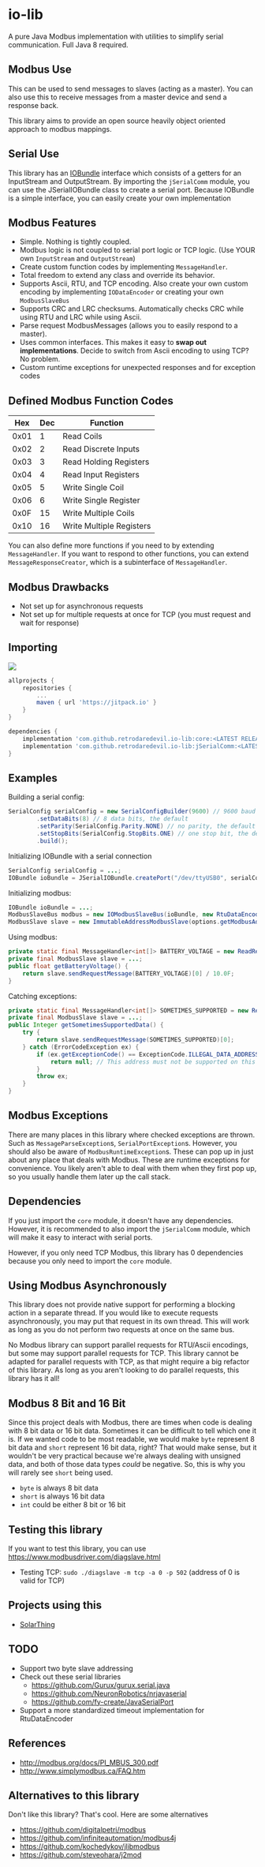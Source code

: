 # io-lib
A pure Java Modbus implementation with utilities to simplify serial communication. Full Java 8 required.

## Modbus Use
This can be used to send messages to slaves (acting as a master). You can also use this to receive messages
from a master device and send a response back.

This library aims to provide an open source heavily object oriented approach to modbus mappings.

## Serial Use
This library has an [IOBundle](core/src/main/java/me/retrodaredevil/io/IOBundle.java) interface which consists of
a getters for an InputStream and OutputStream. By importing the `jSerialComm` module, you can use the JSerialIOBundle class
to create a serial port. Because IOBundle is a simple interface, you can easily create your own implementation

## Modbus Features
* Simple. Nothing is tightly coupled.
* Modbus logic is not coupled to serial port logic or TCP logic. (Use YOUR own `InputStream` and `OutputStream`)
* Create custom function codes by implementing `MessageHandler`.
* Total freedom to extend any class and override its behavior.
* Supports Ascii, RTU, and TCP encoding. Also create your own custom encoding by implementing `IODataEncoder` or creating your own `ModbusSlaveBus`
* Supports CRC and LRC checksums. Automatically checks CRC while using RTU and LRC while using Ascii.
* Parse request ModbusMessages (allows you to easily respond to a master).
* Uses common interfaces. This makes it easy to **swap out implementations**. Decide to switch from Ascii encoding to using
TCP? No problem.
* Custom runtime exceptions for unexpected responses and for exception codes

## Defined Modbus Function Codes

Hex  | Dec | Function
---- | --- | --------
0x01 | 1   | Read Coils
0x02 | 2   | Read Discrete Inputs
0x03 | 3   | Read Holding Registers
0x04 | 4   | Read Input Registers
0x05 | 5   | Write Single Coil
0x06 | 6   | Write Single Register
0x0F | 15  | Write Multiple Coils
0x10 | 16  | Write Multiple Registers

You can also define more functions if you need to by extending `MessageHandler`. If you want to respond to other functions,
you can extend `MessageResponseCreator`, which is a subinterface of `MessageHandler`.

## Modbus Drawbacks
* Not set up for asynchronous requests
* Not set up for multiple requests at once for TCP (you must request and wait for response)

## Importing
[![](https://jitpack.io/v/retrodaredevil/io-lib.svg)](https://jitpack.io/#retrodaredevil/io-lib)
```groovy
allprojects {
    repositories {
        ...
        maven { url 'https://jitpack.io' }
    }
}

dependencies {
    implementation 'com.github.retrodaredevil.io-lib:core:<LATEST RELEASE>'
    implementation 'com.github.retrodaredevil.io-lib:jSerialComm:<LATEST RELEASE>'
}
```


## Examples
Building a serial config:
```java
SerialConfig serialConfig = new SerialConfigBuilder(9600) // 9600 baud rate
        .setDataBits(8) // 8 data bits, the default
        .setParity(SerialConfig.Parity.NONE) // no parity, the default
        .setStopBits(SerialConfig.StopBits.ONE) // one stop bit, the default
        .build();
```
Initializing IOBundle with a serial connection
```java
SerialConfig serialConfig = ...;
IOBundle ioBundle = JSerialIOBundle.createPort("/dev/ttyUSB0", serialConfig);
```
Initializing modbus:
```java
IOBundle ioBundle = ...;
ModbusSlaveBus modbus = new IOModbusSlaveBus(ioBundle, new RtuDataEncoder(2000, 20, 4)); // 2 second initial timeout, 20ms timeout for end of message, 4ms sleep
ModbusSlave slave = new ImmutableAddressModbusSlave(options.getModbusAddress(), modbus);
```
Using modbus:
```java
private static final MessageHandler<int[]> BATTERY_VOLTAGE = new ReadRegisters(0x0101, 1);
private final ModbusSlave slave = ...;
public float getBatteryVoltage() {
    return slave.sendRequestMessage(BATTERY_VOLTAGE)[0] / 10.0F;
}
```
Catching exceptions:
```java
private static final MessageHandler<int[]> SOMETIMES_SUPPORTED = new ReadHoldingRegisters(0xE02B, 1);
private final ModbusSlave slave = ...;
public Integer getSometimesSupportedData() {
    try {
        return slave.sendRequestMessage(SOMETIMES_SUPPORTED)[0];
    } catch (ErrorCodeException ex) {
        if (ex.getExceptionCode() == ExceptionCode.ILLEGAL_DATA_ADDRESS) {
            return null; // This address must not be supported on this device
        }
        throw ex;
    }
}
```

## Modbus Exceptions
There are many places in this library where checked exceptions are thrown. Such as `MessageParseException`s, `SerialPortException`s.
However, you should also be aware of `ModbusRuntimeException`s. These can pop up in just about any place that deals with Modbus.
These are runtime exceptions for convenience. You likely aren't able to deal with them when they first
pop up, so you usually handle them later up the call stack.

## Dependencies
If you just import the `core` module, it doesn't have any dependencies. However, it is recommended to also import the
`jSerialComm` module, which will make it easy to interact with serial ports.

However, if you only need TCP Modbus, this library has 0 dependencies because you only need to import the `core` module.

## Using Modbus Asynchronously
This library does not provide native support for performing a blocking action in a separate thread.
If you would like to execute requests asynchronously, you may put that request in its own thread.
This will work as long as you do not perform two requests at once on the same bus.

No Modbus library can support parallel requests for RTU/Ascii encodings,
but some may support parallel requests for TCP.
This library cannot be adapted for parallel requests with TCP, as that might require a big refactor of this library.
As long as you aren't looking to do parallel requests, this library has it all!


## Modbus 8 Bit and 16 Bit
Since this project deals with Modbus, there are times when code is dealing with 8 bit data or 16 bit data.
Sometimes it can be difficult to tell which one it is. If we wanted code to be most readable, we would make `byte` represent
8 bit data and `short` represent 16 bit data, right? That would make sense, but it wouldn't be very practical because
we're always dealing with unsigned data, and both of those data types *could* be negative. So, this is why you will
rarely see `short` being used.
* `byte` is always 8 bit data
* `short` is always 16 bit data
* `int` could be either 8 bit or 16 bit

## Testing this library
If you want to test this library, you can use https://www.modbusdriver.com/diagslave.html

* Testing TCP: `sudo ./diagslave -m tcp -a 0 -p 502` (address of 0 is valid for TCP)

## Projects using this
* [SolarThing](https://github.com/wildmountainfarms/solarthing)

## TODO
* Support two byte slave addressing
* Check out these serial libraries
  * https://github.com/Gurux/gurux.serial.java
  * https://github.com/NeuronRobotics/nrjavaserial
  * https://github.com/fy-create/JavaSerialPort
* Support a more standardized timeout implementation for RtuDataEncoder

## References
* http://modbus.org/docs/PI_MBUS_300.pdf
* http://www.simplymodbus.ca/FAQ.htm

## Alternatives to this library
Don't like this library? That's cool. Here are some alternatives

* https://github.com/digitalpetri/modbus
* https://github.com/infiniteautomation/modbus4j
* https://github.com/kochedykov/jlibmodbus
* https://github.com/steveohara/j2mod
